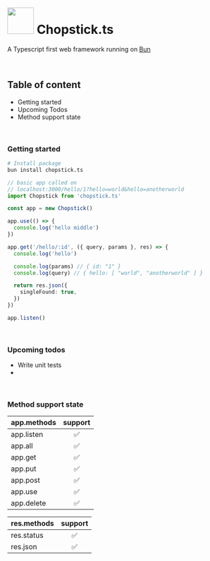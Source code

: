 # <img src="https://github.com/sp90/chopstick.ts/blob/e71c2d3830cef14b0b1617328f07826bded1d892/misc/chopstick.svg" width="60px"></img> Chopstick.ts

A Typescript first web framework running on [Bun](https://bun.sh)

<br />

## Table of content

- Getting started
- Upcoming Todos
- Method support state

<br />

### Getting started

```sh
# Install package
bun install chopstick.ts
```

```ts
// basic app called on
// localhost:3000/hello/1?hello=world&hello=anotherworld
import Chopstick from 'chopstick.ts'

const app = new Chopstick()

app.use(() => {
  console.log('hello middle')
})

app.get('/hello/:id', ({ query, params }, res) => {
  console.log('hello')

  console.log(params) // { id: "1" }
  console.log(query) // { hello: [ "world", "anotherworld" ] }

  return res.json({
    singleFound: true,
  })
})

app.listen()
```

<br />

### Upcoming todos

- Write unit tests
-

<br />

### Method support state

| app.methods | support |
| ----------- | :-----: |
| app.listen  |   ✅    |
| app.all     |   ✅    |
| app.get     |   ✅    |
| app.put     |   ✅    |
| app.post    |   ✅    |
| app.use     |   ✅    |
| app.delete  |   ✅    |

| res.methods | support |
| ----------- | :-----: |
| res.status  |   ✅    |
| res.json    |   ✅    |
